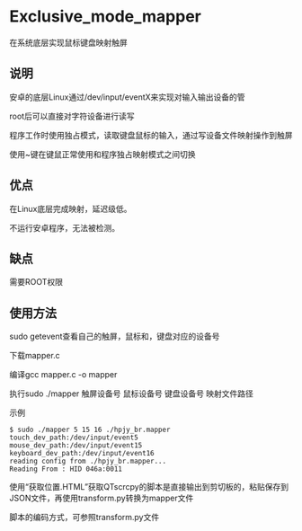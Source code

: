 # Exclusive_mode_mapper
在系统底层实现鼠标键盘映射触屏
## 说明
安卓的底层Linux通过/dev/input/eventX来实现对输入输出设备的管

root后可以直接对字符设备进行读写

程序工作时使用独占模式，读取键盘鼠标的输入，通过写设备文件映射操作到触屏

使用~键在键鼠正常使用和程序独占映射模式之间切换 

## 优点
在Linux底层完成映射，延迟级低。

不运行安卓程序，无法被检测。
## 缺点
需要ROOT权限
## 使用方法
sudo getevent查看自己的触屏，鼠标和，键盘对应的设备号

下载mapper.c

编译gcc mapper.c -o mapper

执行sudo ./mapper 触屏设备号 鼠标设备号 键盘设备号 映射文件路径

示例

``` 
$ sudo ./mapper 5 15 16 ./hpjy_br.mapper
touch_dev_path:/dev/input/event5
mouse_dev_path:/dev/input/event15
keyboard_dev_path:/dev/input/event16
reading config from ./hpjy_br.mapper...
Reading From : HID 046a:0011
```


使用“获取位置.HTML”获取QTscrcpy的脚本是直接输出到剪切板的，粘贴保存到JSON文件，再使用transform.py转换为mapper文件

脚本的编码方式，可参照transform.py文件


